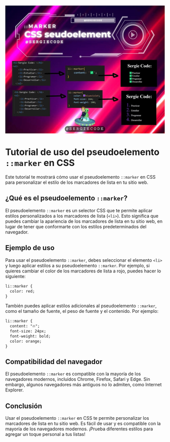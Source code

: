 ![enter image description here](https://raw.githubusercontent.com/sergiecode/css-marker-tutorial/master/css-marker-tutorial.jpg)


# Tutorial de uso del pseudoelemento `::marker` en CSS

Este tutorial te mostrará cómo usar el pseudoelemento `::marker` en CSS para personalizar el estilo de los marcadores de lista en tu sitio web.

## ¿Qué es el pseudoelemento `::marker`?

El pseudoelemento `::marker` es un selector CSS que te permite aplicar estilos personalizados a los marcadores de lista (`<li>`). Esto significa que puedes cambiar la apariencia de los marcadores de lista en tu sitio web, en lugar de tener que conformarte con los estilos predeterminados del navegador.

## Ejemplo de uso

Para usar el pseudoelemento `::marker`, debes seleccionar el elemento `<li>` y luego aplicar estilos a su pseudoelemento `::marker`. Por ejemplo, si quieres cambiar el color de los marcadores de lista a rojo, puedes hacer lo siguiente:

    li::marker {
      color: red;
    }

También puedes aplicar estilos adicionales al pseudoelemento `::marker`, como el tamaño de fuente, el peso de fuente y el contenido. Por ejemplo:

    li::marker {
      content: "🔥";
      font-size: 24px;
      font-weight: bold;
      color: orange;
    }

## Compatibilidad del navegador

El pseudoelemento `::marker` es compatible con la mayoría de los navegadores modernos, incluidos Chrome, Firefox, Safari y Edge. Sin embargo, algunos navegadores más antiguos no lo admiten, como Internet Explorer.

## Conclusión

Usar el pseudoelemento `::marker` en CSS te permite personalizar los marcadores de lista en tu sitio web. Es fácil de usar y es compatible con la mayoría de los navegadores modernos. ¡Prueba diferentes estilos para agregar un toque personal a tus listas!
